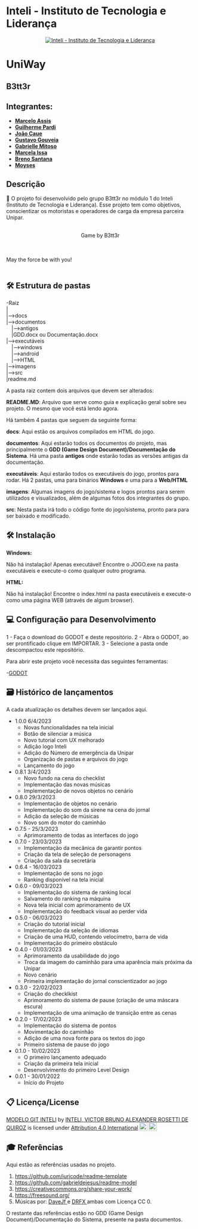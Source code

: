 # Inteli - Instituto de Tecnologia e Liderança 

<p align="center">
<a href= "https://www.inteli.edu.br/"><img src="https://www.inteli.edu.br/wp-content/uploads/2021/08/20172028/marca_1-2.png" alt="Inteli - Instituto de Tecnologia e Liderança" border="0"></a>
</p>

# UniWay

## B3tt3r

## Integrantes: 

  - <td align="left"><a href="https://www.linkedin.com/in/MarceloMiguelAssis"><b>Marcelo Assis</b></a></td>
  - <td align="center" /td><a href="https://www.linkedin.com/in/guilherme-pardi-87b815264/"> <bu><b>Guilherme Pardi</b></a>
  - <td align="left"><a href="https://github.com/2023M1T6-Inteli/grupo3"> <b>João Caue</b></a></td>
  - <td align="left"><a href="https://github.com/2023M1T6-Inteli/grupo3"> <b>Gustavo Gouveia</b></a></td>
  - <td align="left"><a href="https://github.com/2023M1T6-Inteli/grupo3"> <b>Gabrielle Mitoso</b></a></td>
  - <td align="left"><a href="https://github.com/2023M1T6-Inteli/grupo3"> <b>Marcela Issa</b></a></td>
  - <td align="left"><a href="https://github.com/2023M1T6-Inteli/grupo3"> <b>Breno Santana</b></a></td>
  - <td align="left"><a href="https://github.com/2023M1T6-Inteli/grupo3"> <b>Moyses</b></a></td>

## Descrição

📜 O projeto foi desenvolvido pelo grupo B3tt3r no módulo 1 do Inteli (Instituto de Tecnologia e Liderança). Esse projeto tem como objetivos, conscientizar os motoristas e operadores de carga da empresa parceira Unipar.
<br><br>
<p align="center">
  Game by B3tt3r
</p>



<br><br>
May the force be with you!
<br><br>

## 🛠 Estrutura de pastas

-Raiz<br>
|<br>
|-->docs<br>
|-->documentos<br>
  &emsp;|-->antigos<br>
  &emsp;|GDD.docx ou Documentação.docx<br>
|-->executáveis<br>
  &emsp;|-->windows<br>
  &emsp;|-->android<br>
  &emsp;|-->HTML<br>
|-->imagens<br>
|-->src<br>
|readme.md<br>

A pasta raiz contem dois arquivos que devem ser alterados:

<b>README.MD</b>: Arquivo que serve como guia e explicação geral sobre seu projeto. O mesmo que você está lendo agora.

Há também 4 pastas que seguem da seguinte forma:

<b>docs</b>: Aqui estão os arquivos compilados em HTML do jogo.

<b>documentos</b>: Aqui estarão todos os documentos do projeto, mas principalmente o <b>GDD (Game Design Document)/Documentação do Sistema</b>. Há uma pasta <b>antigos</b> onde estarão todas as versões antigas da documentação.

<b>executáveis</b>: Aqui estarão todos os executáveis do jogo, prontos para rodar. Há 2 pastas, uma para binários <b>Windows</b> e uma para a <b>Web/HTML</b>

<b>imagens</b>: Algumas imagens do jogo/sistema e logos prontos para serem utilizados e visualizados, além de algumas fotos dos integrantes do grupo.

<b>src</b>: Nesta pasta irá todo o código fonte do jogo/sistema, pronto para para ser baixado e modificado.

## 🛠 Instalação

<b>Windows:</b>

Não há instalação! Apenas executável!
Encontre o JOGO.exe na pasta executáveis e execute-o como qualquer outro programa.

<b>HTML:</b>

Não há instalação!
Encontre o index.html na pasta executáveis e execute-o como uma página WEB (através de algum browser).

## 💻 Configuração para Desenvolvimento

1 - Faça o download do GODOT e deste repositório.
2 - Abra o GODOT, ao ser prontificado clique em IMPORTAR.
3 - Selecione a pasta onde descompactou este repositório.

Para abrir este projeto você necessita das seguintes ferramentas:

-<a href="https://godotengine.org/download">GODOT</a>

## 🗃 Histórico de lançamentos

A cada atualização os detalhes devem ser lançados aqui.
* 1.0.0 6/4/2023
    * Novas funcionalidades na tela inicial
    * Botão de silenciar a música
    * Novo tutorial com UX melhorado
    * Adição logo Inteli
    * Adição do Número de emergência da Unipar
    * Organização de pastas e arquivos do jogo
    * Lançamento do jogo
* 0.8.1 3/4/2023
    * Novo fundo na cena do checklist
    * Implementação das novas músicas
    * Implementação de novos objetos no cenário
* 0.8.0 29/3/2023
    * Implementação de objetos no cenário
    * Implementação do som da sirene na cena do jornal
    * Adição da seleção de músicas
    * Novo som do motor do caminhão
* 0.7.5 - 25/3/2023
    * Aprimoramento de todas as interfaces do jogo
* 0.7.0 - 23/03/2023
    * Implementação da mecânica de garantir pontos
    * Criação da tela de seleção de personagens
    * Criação da sala da secretária
* 0.6.4 - 16/03/2023
    * Implementação de sons no jogo
    * Ranking disponível na tela inicial
* 0.6.0 - 09/03/2023
    * Implementação do sistema de ranking local
    * Salvamento do ranking na máquina
    * Nova tela inicial com aprimoramento de UX
    * Implementação do feedback visual ao perder vida
* 0.5.0 - 06/03/2023
    * Criação do tutorial inicial
    * Implementação da seleção de idiomas
    * Criação de uma HUD, contendo velocímetro, barra de vida
    * Implementação do primeiro obstáculo
* 0.4.0 - 01/03/2023
    * Aprimoramento da usabilidade do jogo
    * Troca da imagem do caminhão para uma aparência mais próxima da Unipar
    * Novo cenário
    * Primeira implementação do jornal conscientizador ao jogo
* 0.3.0 - 22/02/2023
    * Criação do checklkist
    * Aprimoramento do sistema de pause (criação de uma máscara escura)
    * Implementação de uma animação de transição entre as cenas
* 0.2.0 - 17/02/2023
    * Implementação do sistema de pontos
    * Movimentação do caminhão
    * Adição de uma nova fonte para os textos do jogo
    * Primeiro sistema de pause do jogo
* 0.1.0 - 10/02/2023
    * O primeiro lançamento adequado
    * Criação da primeira tela inicial
    * Desenvolvimento do primeiro Level Design
* 0.0.1 - 30/01/2022
    * Início do Projeto

## 📋 Licença/License

<p xmlns:cc="http://creativecommons.org/ns#" xmlns:dct="http://purl.org/dc/terms/"><a property="dct:title" rel="cc:attributionURL" href="https://github.com/Spidus/Teste_Final_1">MODELO GIT INTELI</a> by <a rel="cc:attributionURL dct:creator" property="cc:attributionName" href="https://www.yggbrasil.com.br/vr">INTELI, VICTOR BRUNO ALEXANDER ROSETTI DE QUIROZ</a> is licensed under <a href="http://creativecommons.org/licenses/by/4.0/?ref=chooser-v1" target="_blank" rel="license noopener noreferrer" style="display:inline-block;">Attribution 4.0 International<img style="height:22px!important;margin-left:3px;vertical-align:text-bottom;" src="https://mirrors.creativecommons.org/presskit/icons/cc.svg?ref=chooser-v1"><img style="height:22px!important;margin-left:3px;vertical-align:text-bottom;" src="https://mirrors.creativecommons.org/presskit/icons/by.svg?ref=chooser-v1"></a></p>

## 🎓 Referências

Aqui estão as referências usadas no projeto.

1. <https://github.com/iuricode/readme-template>
2. <https://github.com/gabrieldejesus/readme-model>
3. <https://creativecommons.org/share-your-work/>
4. <https://freesound.org/>
5. Músicas por: <a href="https://freesound.org/people/DaveJf/sounds/616544/"> DaveJf </a> e <a href="https://freesound.org/people/DRFX/sounds/338986/"> DRFX </a> ambas com Licença CC 0.

O restante das referências estão no GDD (Game Design Document)/Documentação do Sistema, presente na pasta documentos.
